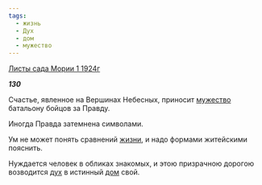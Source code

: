 ```yaml
---
tags:
  - жизнь
  - Дух
  - дом
  - мужество
---
```

[Листы сада Мории 1 1924г](https://127.0.0.1:4002/agni/1924)

___130___

Счастье, явленное на Вершинах Небесных, приносит [мужество](../../../tags/#мужество) батальону бойцов за Правду.   

Иногда Правда затемнена символами.   

Ум не может понять сравнений [жизни](../../../tags/#жизнь), и надо формами житейскими пояснить.   

Нуждается человек в обликах знакомых, и этою призрачною дорогою возводится [дух](../../../tags/#Дух) в истинный [дом](../../../tags/#дом) свой.   

